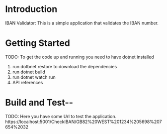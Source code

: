 # Introduction 
IBAN Validator: This is a simple application that validates the IBAN number. 

# Getting Started
TODO: To get the code up and running you need to have dotnet installed
1.	run dotbnet restore to download the dependencies
2.	run dotnet build
3.	run dotnet watch run
4.	API references

# Build and Test--
TODO: Here you have some Url to test the application. 
https://localhost:5001/CheckIBAN/GB82%20WEST%201234%205698%207654%2032
